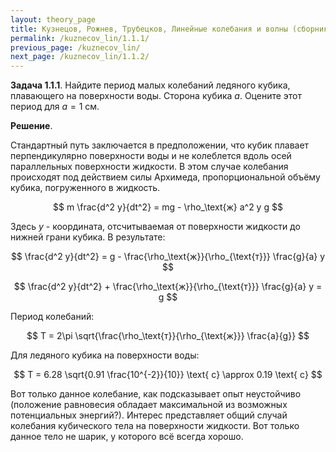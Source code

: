 ```yaml
---
layout: theory_page
title: Кузнецов, Рожнев, Трубецков, Линейные колебания и волны (сборник задач)
permalink: /kuznecov_lin/1.1.1/
previous_page: /kuznecov_lin/
next_page: /kuznecov_lin/1.1.2/
---
```


**Задача 1.1.1**. Найдите период малых колебаний ледяного кубика, плавающего на поверхности воды. Сторона кубика $a$. Оцените этот период для $a = 1$ см.

**Решение**. 

Стандартный путь заключается в предположении, что кубик плавает перпендикулярно поверхности воды и не колеблется вдоль осей параллельных поверхности жидкости. В этом случае колебания происходят под действием силы Архимеда, пропорциональной объёму кубика, погруженного в жидкость.

$$
m \frac{d^2 y}{dt^2} = mg - \rho_\text{ж} a^2 y g
$$

Здесь $y$ - координата, отсчитываемая от поверхности жидкости до нижней грани кубика. В результате:

$$
\frac{d^2 y}{dt^2} = g - \frac{\rho_\text{ж}}{\rho_{\text{т}}} \frac{g}{a} y
$$

$$
\frac{d^2 y}{dt^2} + \frac{\rho_\text{ж}}{\rho_{\text{т}}} \frac{g}{a} y = g
$$

Период колебаний:

$$
T = 2\pi \sqrt{\frac{\rho_\text{т}}{\rho_{\text{ж}}} \frac{a}{g}}
$$

Для ледяного кубика на поверхности воды:

$$
T = 6.28 \sqrt{0.91 \frac{10^{-2}}{10}} \text{ с} \approx 0.19 \text{ с}
$$

Вот только данное колебание, как подсказывает опыт неустойчиво (положение равновесия обладает максимальной из возможных потенциальных энергий?). Интерес представляет общий случай колебания кубического тела на поверхности жидкости. Вот только данное тело не шарик, у которого всё всегда хорошо.